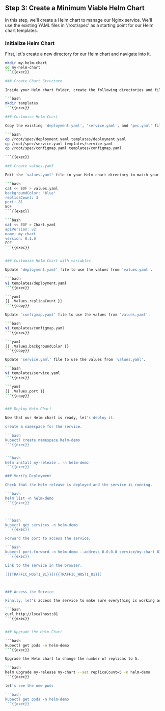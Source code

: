 ## Step 3: Create a Minimum Viable Helm Chart

In this step, we'll create a Helm chart to manage our Nginx service. We'll use the existing YAML files in '/root/spec' as a starting point for our Helm chart templates.

### Initialize Helm Chart

First, let's create a new directory for our Helm chart and navigate into it.

```bash
mkdir my-helm-chart
cd my-helm-chart
```{{exec}}

### Create Chart Structure

Inside your Helm chart folder, create the following directories and files:

```bash
mkdir templates
```{{exec}}

### Customize Helm Chart

Copy the existing 'deployment.yaml', 'service.yaml', and 'pvc.yaml' files from '/root/spec' into the 'templates' directory.

```bash
cp /root/spec/deployment.yaml templates/deployment.yaml
cp /root/spec/service.yaml templates/service.yaml
cp /root/spec/configmap.yaml templates/configmap.yaml

```{{exec}}

### Create values.yaml

Edit the 'values.yaml' file in your Helm chart directory to match your specific needs. For example, you can specify the image and tag you want to use.

```bash
cat << EOF > values.yaml
backgroundColor: "blue"
replicaCount: 3
port: 81
EOF
```{{exec}}

```bash
cat << EOF > Chart.yaml
apiVersion: v2
name: my-chart
version: 0.1.0
EOF
```{{exec}}


### Customize Helm Chart with variables

Update 'deployment.yaml' file to use the values from 'values.yaml'.

```bash
vi templates/deployment.yaml
```{{exec}}

```yaml
{{ .Values.replicaCount }}
```{{copy}}

Update 'configmap.yaml' file to use the values from 'values.yaml'.

```bash
vi templates/configmap.yaml
```{{exec}}

```yaml
{{ .Values.backgroundColor }}
```{{copy}}

Update 'service.yaml' file to use the values from 'values.yaml'.

```bash
vi templates/service.yaml
```{{exec}}

```yaml
{{ .Values.port }}
```{{copy}}


### Deploy Helm Chart

Now that our Helm chart is ready, let's deploy it.

create a namespace for the service.

```bash
kubectl create namespace helm-demo
```{{exec}}


```bash
helm install my-release . -n helm-demo
```{{exec}}

### Verify Deployment

Check that the Helm release is deployed and the service is running.

```bash
helm list -n helm-demo
```{{exec}}



```bash
kubectl get services -n helm-demo
```{{exec}}

Forward the port to access the service.

```bash
kubectl port-forward -n helm-demo --address 0.0.0.0 service/my-chart 81:81 &
```{{exec}}

Link to the service in the browser.

[{{TRAFFIC_HOST1_81}}]({{TRAFFIC_HOST1_81}})



### Access the Service

Finally, let's access the service to make sure everything is working as expected.

```bash
curl http://localhost:81
```{{exec}}


### Upgrade the Helm Chart

```bash
kubectl get pods -n helm-demo
```{{exec}}

Upgrade the Helm chart to change the number of replicas to 5.

```bash
helm upgrade my-release my-chart --set replicaCount=5 -n helm-demo
```{{exec}}

let's see the new pods

```bash
kubectl get pods -n helm-demo
```{{exec}}